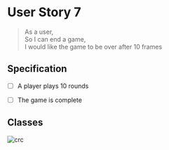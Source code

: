 # User Story 7

> As a user,</br>
So I can end a game,</br>
I would like the game to be over after 10 frames

## Specification

- [ ] A player plays 10 rounds
- [ ] The game is complete


## Classes

![crc](../images/us7-crc.png)
